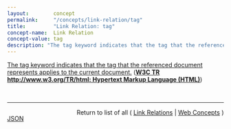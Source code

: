 ```yaml
---
layout:        concept
permalink:     "/concepts/link-relation/tag"
title:         "Link Relation: tag"
concept-name:  Link Relation
concept-value: tag
description: "The tag keyword indicates that the tag that the referenced document represents applies to the current document."
---
```


[The tag keyword indicates that the tag that the referenced document represents applies to the current document.](https://www.w3.org/TR/html/links.html#link-type-tag "Read documentation for Link Relation &#34;tag&#34;") (**[W3C TR http://www.w3.org/TR/html: Hypertext Markup Language (HTML)](/specs/W3C/TR/html "This specification defines the 5th major version, first minor revision of the core language of the World Wide Web: the Hypertext Markup Language (HTML). In this version, new features continue to be introduced to help Web application authors, new elements continue to be introduced based on research into prevailing authoring practices, and special attention continues to be given to defining clear conformance criteria for user agents in an effort to improve interoperability.")**)

<br/>
<hr/>

<p style="float : left"><a href="./tag.json" title="JSON representing this particular Web Concept value">JSON</a></p>
<p style="text-align: right">Return to list of all ( <a href="../link-relation/">Link Relations</a> | <a href="../">Web Concepts</a> )</p>
